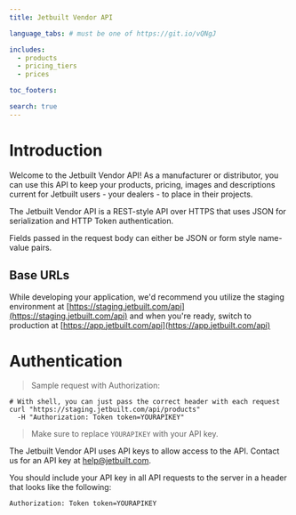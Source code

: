 ```yaml
---
title: Jetbuilt Vendor API

language_tabs: # must be one of https://git.io/vQNgJ

includes:
  - products
  - pricing_tiers
  - prices

toc_footers:

search: true
---
```


# Introduction

Welcome to the Jetbuilt Vendor API! As a manufacturer or distributor, you can use this API to keep
your products, pricing, images and descriptions current for Jetbuilt users - your dealers - to
place in their projects.

The Jetbuilt Vendor API is a REST-style API over HTTPS that uses JSON for serialization and
HTTP Token authentication.

Fields passed in the request body can either be JSON or form style name-value pairs.

## Base URLs

While developing your application, we'd recommend you utilize the staging environment at
[https://staging.jetbuilt.com/api](https://staging.jetbuilt.com/api) and when you're ready,
switch to production at [https://app.jetbuilt.com/api](https://app.jetbuilt.com/api)

# Authentication

> Sample request with Authorization:

```shell
# With shell, you can just pass the correct header with each request
curl "https://staging.jetbuilt.com/api/products"
  -H "Authorization: Token token=YOURAPIKEY"
```

> Make sure to replace `YOURAPIKEY` with your API key.

The Jetbuilt Vendor API uses API keys to allow access to the API. Contact us for an API key at [help@jetbuilt.com](mailto:help@jetbuilt.com).

You should include your API key in all API requests to the server in a header that looks like the
following:

`Authorization: Token token=YOURAPIKEY`
